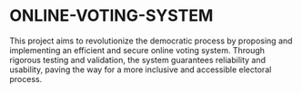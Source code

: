 # ONLINE-VOTING-SYSTEM
This project aims to revolutionize the democratic process by proposing and implementing  an efficient and secure online voting system.  Through rigorous testing and validation, the system  guarantees reliability and usability, paving the way for a more inclusive and accessible  electoral process.
